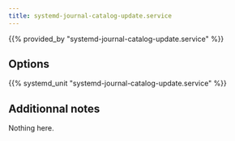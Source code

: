 ```yaml
---
title: systemd-journal-catalog-update.service
---
```


{{% provided_by "systemd-journal-catalog-update.service" %}}

## Options

{{% systemd_unit "systemd-journal-catalog-update.service" %}}

## Additionnal notes

Nothing here.